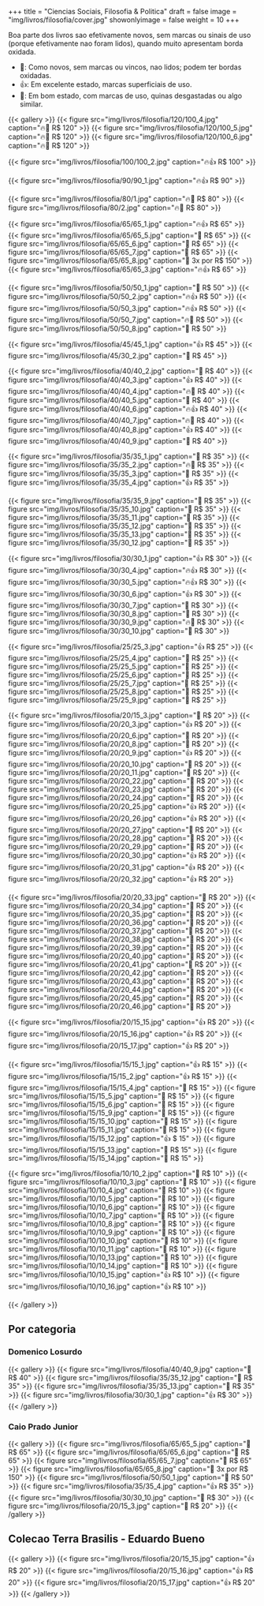 +++
title = "Ciencias Sociais, Filosofia & Politica"
draft = false
image = "img/livros/filosofia/cover.jpg"
showonlyimage = false
weight = 10
+++
<!--more-->

Boa parte dos livros sao efetivamente novos, sem marcas ou sinais de uso (porque efetivamente nao foram lidos), quando muito apresentam borda oxidada.

- 💖: Como novos, sem marcas ou vincos, nao lidos; podem ter bordas oxidadas.
- 👍: Em excelente estado, marcas superficiais de uso.
- 🤔: Em bom estado, com marcas de uso, quinas desgastadas ou algo similar. 

{{< gallery >}}
{{< figure src="img/livros/filosofia/120/100_4.jpg" caption="🔥💖 R$ 120" >}}
{{< figure src="img/livros/filosofia/120/100_5.jpg" caption="🔥💖 R$ 120" >}}
{{< figure src="img/livros/filosofia/120/100_6.jpg" caption="🔥💖 R$ 120" >}}

{{< figure src="img/livros/filosofia/100/100_2.jpg" caption="🔥👍 R$ 100" >}}

{{< figure src="img/livros/filosofia/90/90_1.jpg" caption="🔥👍 R$ 90" >}}

{{< figure src="img/livros/filosofia/80/1.jpg" caption="🔥🤔 R$ 80" >}}
{{< figure src="img/livros/filosofia/80/2.jpg" caption="🔥🤔 R$ 80" >}}

{{< figure src="img/livros/filosofia/65/65_1.jpg" caption="🔥👍 R$ 65" >}}
{{< figure src="img/livros/filosofia/65/65_5.jpg"  caption="💖 R$ 65" >}}
{{< figure src="img/livros/filosofia/65/65_6.jpg"  caption="💖 R$ 65" >}}
{{< figure src="img/livros/filosofia/65/65_7.jpg"  caption="💖 R$ 65" >}}
{{< figure src="img/livros/filosofia/65/65_8.jpg"  caption="💖 3x por R$ 150" >}}
{{< figure src="img/livros/filosofia/65/65_3.jpg" caption="🔥👍 R$ 65" >}}

{{< figure src="img/livros/filosofia/50/50_1.jpg" caption="💖 R$ 50" >}}
{{< figure src="img/livros/filosofia/50/50_2.jpg" caption="🔥👍 R$ 50" >}}
{{< figure src="img/livros/filosofia/50/50_3.jpg" caption="🔥👍 R$ 50" >}}
{{< figure src="img/livros/filosofia/50/50_7.jpg" caption="🔥💖 R$ 50" >}}
{{< figure src="img/livros/filosofia/50/50_8.jpg" caption="💖 R$ 50" >}}


{{< figure src="img/livros/filosofia/45/45_1.jpg" caption="👍 R$ 45" >}}
{{< figure src="img/livros/filosofia/45/30_2.jpg" caption="🤔 R$ 45" >}}

{{< figure src="img/livros/filosofia/40/40_2.jpg" caption="🤔 R$ 40" >}}
{{< figure src="img/livros/filosofia/40/40_3.jpg" caption="👍 R$ 40" >}}
{{< figure src="img/livros/filosofia/40/40_4.jpg" caption="🔥💖 R$ 40" >}}
{{< figure src="img/livros/filosofia/40/40_5.jpg" caption="💖 R$ 40" >}}
{{< figure src="img/livros/filosofia/40/40_6.jpg" caption="🔥👍 R$ 40" >}}
{{< figure src="img/livros/filosofia/40/40_7.jpg" caption="🔥🤔 R$ 40" >}}
{{< figure src="img/livros/filosofia/40/40_8.jpg" caption="👍 R$ 40" >}}
{{< figure src="img/livros/filosofia/40/40_9.jpg" caption="💖 R$ 40" >}}

{{< figure src="img/livros/filosofia/35/35_1.jpg" caption="💖 R$ 35" >}}
{{< figure src="img/livros/filosofia/35/35_2.jpg"  caption="🔥🤔 R$ 35" >}}
{{< figure src="img/livros/filosofia/35/35_3.jpg"  caption="💖 R$ 35" >}}
{{< figure src="img/livros/filosofia/35/35_4.jpg"  caption="👍 R$ 35" >}}

{{< figure src="img/livros/filosofia/35/35_9.jpg"  caption="💖 R$ 35" >}}
{{< figure src="img/livros/filosofia/35/35_10.jpg"  caption="💖 R$ 35" >}}
{{< figure src="img/livros/filosofia/35/35_11.jpg"  caption="💖 R$ 35" >}}
{{< figure src="img/livros/filosofia/35/35_12.jpg"  caption="💖 R$ 35" >}}
{{< figure src="img/livros/filosofia/35/35_13.jpg"  caption="💖 R$ 35" >}}
{{< figure src="img/livros/filosofia/35/30_12.jpg" caption="💖 R$ 35" >}}

{{< figure src="img/livros/filosofia/30/30_1.jpg" caption="👍 R$ 30" >}}
{{< figure src="img/livros/filosofia/30/30_4.jpg" caption="🔥👍 R$ 30" >}}
{{< figure src="img/livros/filosofia/30/30_5.jpg" caption="🔥👍 R$ 30" >}}
{{< figure src="img/livros/filosofia/30/30_6.jpg" caption="👍 R$ 30" >}}
{{< figure src="img/livros/filosofia/30/30_7.jpg" caption="💖 R$ 30" >}}
{{< figure src="img/livros/filosofia/30/30_8.jpg" caption="💖 R$ 30" >}}
{{< figure src="img/livros/filosofia/30/30_9.jpg" caption="🔥💖 R$ 30" >}}
{{< figure src="img/livros/filosofia/30/30_10.jpg" caption="💖 R$ 30" >}}




{{< figure src="img/livros/filosofia/25/25_3.jpg" caption="👍 R$ 25" >}}
{{< figure src="img/livros/filosofia/25/25_4.jpg" caption="💖 R$ 25" >}}
{{< figure src="img/livros/filosofia/25/25_5.jpg" caption="💖 R$ 25" >}}
{{< figure src="img/livros/filosofia/25/25_6.jpg" caption="🤔 R$ 25" >}}
{{< figure src="img/livros/filosofia/25/25_7.jpg" caption="💖 R$ 25" >}}
{{< figure src="img/livros/filosofia/25/25_8.jpg" caption="🤔 R$ 25" >}}
{{< figure src="img/livros/filosofia/25/25_9.jpg" caption="🤔 R$ 25" >}}


{{< figure src="img/livros/filosofia/20/15_3.jpg" caption="💖 R$ 20" >}}
{{< figure src="img/livros/filosofia/20/20_3.jpg" caption="👍 R$ 20" >}}
{{< figure src="img/livros/filosofia/20/20_6.jpg" caption="💖 R$ 20" >}}
{{< figure src="img/livros/filosofia/20/20_8.jpg" caption="💖 R$ 20" >}}
{{< figure src="img/livros/filosofia/20/20_9.jpg" caption="👍 R$ 20" >}}
{{< figure src="img/livros/filosofia/20/20_10.jpg" caption="🤔 R$ 20" >}}
{{< figure src="img/livros/filosofia/20/20_11.jpg" caption="🤔 R$ 20" >}}
{{< figure src="img/livros/filosofia/20/20_22.jpg" caption="🤔 R$ 20" >}}
{{< figure src="img/livros/filosofia/20/20_23.jpg" caption="🤔 R$ 20" >}}
{{< figure src="img/livros/filosofia/20/20_24.jpg" caption="🤔 R$ 20" >}}
{{< figure src="img/livros/filosofia/20/20_25.jpg" caption="👍 R$ 20" >}}
{{< figure src="img/livros/filosofia/20/20_26.jpg" caption="👍 R$ 20" >}}
{{< figure src="img/livros/filosofia/20/20_27.jpg" caption="🤔 R$ 20" >}}
{{< figure src="img/livros/filosofia/20/20_28.jpg" caption="🤔 R$ 20" >}}
{{< figure src="img/livros/filosofia/20/20_29.jpg" caption="🤔 R$ 20" >}}
{{< figure src="img/livros/filosofia/20/20_30.jpg" caption="👍 R$ 20" >}}
{{< figure src="img/livros/filosofia/20/20_31.jpg" caption="👍 R$ 20" >}}
{{< figure src="img/livros/filosofia/20/20_32.jpg" caption="👍 R$ 20" >}}

{{< figure src="img/livros/filosofia/20/20_33.jpg" caption="💖 R$ 20" >}}
{{< figure src="img/livros/filosofia/20/20_34.jpg" caption="💖 R$ 20" >}}
{{< figure src="img/livros/filosofia/20/20_35.jpg" caption="💖 R$ 20" >}}
{{< figure src="img/livros/filosofia/20/20_36.jpg" caption="💖 R$ 20" >}}
{{< figure src="img/livros/filosofia/20/20_37.jpg" caption="💖 R$ 20" >}}
{{< figure src="img/livros/filosofia/20/20_38.jpg" caption="💖 R$ 20" >}}
{{< figure src="img/livros/filosofia/20/20_39.jpg" caption="💖 R$ 20" >}}
{{< figure src="img/livros/filosofia/20/20_40.jpg" caption="💖 R$ 20" >}}
{{< figure src="img/livros/filosofia/20/20_41.jpg" caption="💖 R$ 20" >}}
{{< figure src="img/livros/filosofia/20/20_42.jpg" caption="💖 R$ 20" >}}
{{< figure src="img/livros/filosofia/20/20_43.jpg" caption="💖 R$ 20" >}}
{{< figure src="img/livros/filosofia/20/20_44.jpg" caption="💖 R$ 20" >}}
{{< figure src="img/livros/filosofia/20/20_45.jpg" caption="💖 R$ 20" >}}
{{< figure src="img/livros/filosofia/20/20_46.jpg" caption="💖 R$ 20" >}}

{{< figure src="img/livros/filosofia/20/15_15.jpg" caption="👍 R$ 20" >}}
{{< figure src="img/livros/filosofia/20/15_16.jpg" caption="👍 R$ 20" >}}
{{< figure src="img/livros/filosofia/20/15_17.jpg" caption="👍 R$ 20" >}}



{{< figure src="img/livros/filosofia/15/15_1.jpg" caption="👍 R$ 15" >}}
{{< figure src="img/livros/filosofia/15/15_2.jpg" caption="👍 R$ 15" >}}
{{< figure src="img/livros/filosofia/15/15_4.jpg" caption="💖 R$ 15" >}}
{{< figure src="img/livros/filosofia/15/15_5.jpg" caption="💖 R$ 15" >}}
{{< figure src="img/livros/filosofia/15/15_6.jpg" caption="💖 R$ 15" >}}
{{< figure src="img/livros/filosofia/15/15_9.jpg" caption="🤔 R$ 15" >}}
{{< figure src="img/livros/filosofia/15/15_10.jpg" caption="🤔 R$ 15" >}}
{{< figure src="img/livros/filosofia/15/15_11.jpg" caption="💖 R$ 15" >}}
{{< figure src="img/livros/filosofia/15/15_12.jpg" caption="👍 $ 15" >}}
{{< figure src="img/livros/filosofia/15/15_13.jpg" caption="🤔 R$ 15" >}}
{{< figure src="img/livros/filosofia/15/15_14.jpg" caption="🤔 R$ 15" >}}



{{< figure src="img/livros/filosofia/10/10_2.jpg" caption="🤔 R$ 10" >}}
{{< figure src="img/livros/filosofia/10/10_3.jpg" caption="🤔 R$ 10" >}}
{{< figure src="img/livros/filosofia/10/10_4.jpg" caption="🤔 R$ 10" >}}
{{< figure src="img/livros/filosofia/10/10_5.jpg" caption="💖 R$ 10" >}}
{{< figure src="img/livros/filosofia/10/10_6.jpg" caption="💖 R$ 10" >}}
{{< figure src="img/livros/filosofia/10/10_7.jpg" caption="💖 R$ 10" >}}
{{< figure src="img/livros/filosofia/10/10_8.jpg" caption="💖 R$ 10" >}}
{{< figure src="img/livros/filosofia/10/10_9.jpg" caption="💖 R$ 10" >}}
{{< figure src="img/livros/filosofia/10/10_10.jpg" caption="💖 R$ 10" >}}
{{< figure src="img/livros/filosofia/10/10_11.jpg" caption="💖 R$ 10" >}}
{{< figure src="img/livros/filosofia/10/10_13.jpg" caption="🤔 R$ 10" >}}
{{< figure src="img/livros/filosofia/10/10_14.jpg" caption="🤔 R$ 10" >}}
{{< figure src="img/livros/filosofia/10/10_15.jpg" caption="👍 R$ 10" >}}
{{< figure src="img/livros/filosofia/10/10_16.jpg" caption="👍 R$ 10" >}}

{{< /gallery >}}



## Por categoria

### Domenico Losurdo

{{< gallery >}}
{{< figure src="img/livros/filosofia/40/40_9.jpg" caption="💖 R$ 40" >}}
{{< figure src="img/livros/filosofia/35/35_12.jpg"  caption="💖 R$ 35" >}}
{{< figure src="img/livros/filosofia/35/35_13.jpg"  caption="💖 R$ 35" >}}
{{< figure src="img/livros/filosofia/30/30_1.jpg" caption="👍 R$ 30" >}}
{{< /gallery >}}

### Caio Prado Junior

{{< gallery >}}
{{< figure src="img/livros/filosofia/65/65_5.jpg"  caption="💖 R$ 65" >}}
{{< figure src="img/livros/filosofia/65/65_6.jpg"  caption="💖 R$ 65" >}}
{{< figure src="img/livros/filosofia/65/65_7.jpg"  caption="💖 R$ 65" >}}
{{< figure src="img/livros/filosofia/65/65_8.jpg"  caption="💖 3x por R$ 150" >}}
{{< figure src="img/livros/filosofia/50/50_1.jpg" caption="💖 R$ 50" >}}
{{< figure src="img/livros/filosofia/35/35_4.jpg"  caption="👍 R$ 35" >}}
{{< figure src="img/livros/filosofia/30/30_10.jpg" caption="💖 R$ 30" >}}
{{< figure src="img/livros/filosofia/20/15_3.jpg" caption="💖 R$ 20" >}}
{{< /gallery >}}

## Colecao Terra Brasilis - Eduardo Bueno

{{< gallery >}}
{{< figure src="img/livros/filosofia/20/15_15.jpg" caption="👍 R$ 20" >}}
{{< figure src="img/livros/filosofia/20/15_16.jpg" caption="👍 R$ 20" >}}
{{< figure src="img/livros/filosofia/20/15_17.jpg" caption="👍 R$ 20" >}}
{{< /gallery >}}